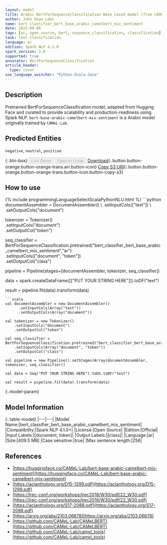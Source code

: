 ```yaml
---
layout: model
title: Arabic BertForSequenceClassification Base Cased model (from CAMeL-Lab)
author: John Snow Labs
name: bert_classifier_bert_base_arabic_camelbert_mix_sentiment
date: 2022-09-06
tags: [ar, open_source, bert, sequence_classification, classification]
task: Text Classification
language: ar
edition: Spark NLP 4.1.0
spark_version: 3.0
supported: true
annotator: BertForSequenceClassification
article_header:
  type: cover
use_language_switcher: "Python-Scala-Java"
---
```


## Description

Pretrained BertForSequenceClassification model, adapted from Hugging Face and curated to provide scalability and production-readiness using Spark NLP. `bert-base-arabic-camelbert-mix-sentiment` is a Arabic model originally trained by `CAMeL-Lab`.

## Predicted Entities

`negative`, `neutral`, `positive`

{:.btn-box}
<button class="button button-orange" disabled>Live Demo</button>
<button class="button button-orange" disabled>Open in Colab</button>
[Download](https://s3.amazonaws.com/auxdata.johnsnowlabs.com/public/models/bert_classifier_bert_base_arabic_camelbert_mix_sentiment_ar_4.1.0_3.0_1662507529726.zip){:.button.button-orange.button-orange-trans.arr.button-icon}
[Copy S3 URI](s3://auxdata.johnsnowlabs.com/public/models/bert_classifier_bert_base_arabic_camelbert_mix_sentiment_ar_4.1.0_3.0_1662507529726.zip){:.button.button-orange.button-orange-trans.button-icon.button-copy-s3}

## How to use



<div class="tabs-box" markdown="1">
{% include programmingLanguageSelectScalaPythonNLU.html %}
```python
documentAssembler = DocumentAssembler() \
    .setInputCols(["text"]) \
    .setOutputCols("document")

tokenizer = Tokenizer() \
    .setInputCols("document") \
    .setOutputCol("token")

seq_classifier = BertForSequenceClassification.pretrained("bert_classifier_bert_base_arabic_camelbert_mix_sentiment","ar") \
    .setInputCols(["document", "token"]) \
    .setOutputCol("class")
    
pipeline = Pipeline(stages=[documentAssembler, tokenizer, seq_classifier])

data = spark.createDataFrame([["PUT YOUR STRING HERE"]]).toDF("text")

result = pipeline.fit(data).transform(data)
```
```scala
val documentAssembler = new DocumentAssembler() 
      .setInputCols(Array("text")) 
      .setOutputCols(Array("document"))
      
val tokenizer = new Tokenizer()
    .setInputCols("document")
    .setOutputCol("token")
 
val seq_classifier = BertForSequenceClassification.pretrained("bert_classifier_bert_base_arabic_camelbert_mix_sentiment","ar") 
    .setInputCols(Array("document", "token")) 
    .setOutputCol("class")
   
val pipeline = new Pipeline().setStages(Array(documentAssembler, tokenizer, seq_classifier))

val data = Seq("PUT YOUR STRING HERE").toDS.toDF("text")

val result = pipeline.fit(data).transform(data)
```
</div>

{:.model-param}
## Model Information

{:.table-model}
|---|---|
|Model Name:|bert_classifier_bert_base_arabic_camelbert_mix_sentiment|
|Compatibility:|Spark NLP 4.1.0+|
|License:|Open Source|
|Edition:|Official|
|Input Labels:|[document, token]|
|Output Labels:|[class]|
|Language:|ar|
|Size:|409.5 MB|
|Case sensitive:|true|
|Max sentence length:|256|

## References

- [https://huggingface.co/CAMeL-Lab/bert-base-arabic-camelbert-mix-sentiment](https://huggingface.co/CAMeL-Lab/bert-base-arabic-camelbert-mix-sentiment)
- [https://aclanthology.org/D15-1299.pdf](https://aclanthology.org/D15-1299.pdf)
- [https://lrec-conf.org/workshops/lrec2018/W30/pdf/22_W30.pdf](https://lrec-conf.org/workshops/lrec2018/W30/pdf/22_W30.pdf)
- [https://aclanthology.org/S17-2088.pdf](https://aclanthology.org/S17-2088.pdf)
- [https://arxiv.org/abs/2103.06678](https://arxiv.org/abs/2103.06678)
- [https://github.com/CAMeL-Lab/CAMeLBERT](https://github.com/CAMeL-Lab/CAMeLBERT)
- [https://github.com/CAMeL-Lab/camel_tools](https://github.com/CAMeL-Lab/camel_tools)